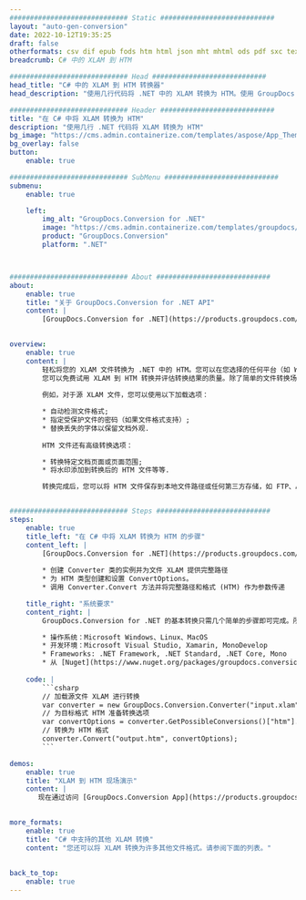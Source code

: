 ```yaml
---
############################# Static ############################
layout: "auto-gen-conversion"
date: 2022-10-12T19:35:25
draft: false
otherformats: csv dif epub fods htm html json mht mhtml ods pdf sxc tex tsv xlam xls xlsb xlsm xlsx xlt xltm xltx xml xps
breadcrumb: C# 中的 XLAM 到 HTM

############################# Head ############################
head_title: "C# 中的 XLAM 到 HTM 转换器"
head_description: "使用几行代码将 .NET 中的 XLAM 转换为 HTM。使用 GroupDocs 文档转换 API 转换 160 多种文件格式。"

############################# Header ############################
title: "在 C# 中将 XLAM 转换为 HTM"
description: "使用几行 .NET 代码将 XLAM 转换为 HTM"
bg_image: "https://cms.admin.containerize.com/templates/aspose/App_Themes/V3/images/bg/header1.png"
bg_overlay: false
button:
    enable: true

############################# SubMenu ############################
submenu:
    enable: true

    left:
        img_alt: "GroupDocs.Conversion for .NET"
        image: "https://cms.admin.containerize.com/templates/groupdocs/images/product-logos/90x90-noborder/groupdocs-conversion-net.png"
        product: "GroupDocs.Conversion"
        platform: ".NET"



############################# About ############################
about:
    enable: true
    title: "关于 GroupDocs.Conversion for .NET API"
    content: |
        [GroupDocs.Conversion for .NET](https://products.groupdocs.com/conversion/net/)可用于转换Microsoft Word、Excel、PowerPoint、PDF、Visio等格式。 GroupDocs.Conversion 是一个独立的 API，适用于需要高性能的后端和内部系统。它不依赖于任何软件，例如 Microsoft 或 Open Office。
    

overview:
    enable: true
    content: |
        轻松将您的 XLAM 文件转换为 .NET 中的 HTM。您可以在您选择的任何平台（如 Windows、Linux、macOS）中仅使用几行 C# 代码行。
        您可以免费试用 XLAM 到 HTM 转换并评估转换结果的质量。除了简单的文件转换场景，您还可以尝试更高级的选项来加载源 XLAM 文件和保存输出 HTM 结果。 
        
        例如，对于源 XLAM 文件，您可以使用以下加载选项：

        * 自动检测文件格式;
        * 指定受保护文件的密码（如果文件格式支持）;
        * 替换丢失的字体以保留文档外观.
        
        HTM 文件还有高级转换选项：

        * 转换特定文档页面或页面范围;
        * 将水印添加到转换后的 HTM 文件等等.

        转换完成后，您可以将 HTM 文件保存到本地文件路径或任何第三方存储，如 FTP、Amazon S3、Google Drive、Dropbox 等。请注意 - 将 XLAM 转换为 HTM 无需安装任何额外的软件 - 如 MS Office、Open Office、Adobe Acrobat Reader 等。


############################# Steps ############################
steps:
    enable: true
    title_left: "在 C# 中将 XLAM 转换为 HTM 的步骤"
    content_left: |
        [GroupDocs.Conversion for .NET](https://products.groupdocs.com/conversion/net/) 使开发人员只需几行代码即可轻松地将 XLAM 文件转换为 HTM。
        
        * 创建 Converter 类的实例并为文件 XLAM 提供完整路径
        * 为 HTM 类型创建和设置 ConvertOptions。
        * 调用 Converter.Convert 方法并将完整路径和格式 (HTM) 作为参数传递

    title_right: "系统要求"
    content_right: |
        GroupDocs.Conversion for .NET 的基本转换只需几个简单的步骤即可完成。所有主要平台和操作系统都支持我们的 API。在执行以下代码之前，请确保您的系统上安装了以下先决条件。

        * 操作系统：Microsoft Windows、Linux、MacOS
        * 开发环境：Microsoft Visual Studio, Xamarin, MonoDevelop
        * Frameworks: .NET Framework, .NET Standard, .NET Core, Mono
        * 从 [Nuget](https://www.nuget.org/packages/groupdocs.conversion) 获取最新的 GroupDocs.Conversion for .NET
         
    code: |
        ```csharp    
        // 加载源文件 XLAM 进行转换
        var converter = new GroupDocs.Conversion.Converter("input.xlam");
        // 为目标格式 HTM 准备转换选项
        var convertOptions = converter.GetPossibleConversions()["htm"].ConvertOptions;
        // 转换为 HTM 格式
        converter.Convert("output.htm", convertOptions);
        ```

demos:
    enable: true
    title: "XLAM 到 HTM 现场演示"
    content: |
       现在通过访问 [GroupDocs.Conversion App](https://products.groupdocs.app/conversion/family) 网站将 XLAM 转换为 HTM。在线演示具有以下优点
          

more_formats:
    enable: true
    title: "C# 中支持的其他 XLAM 转换"
    content: "您还可以将 XLAM 转换为许多其他文件格式。请参阅下面的列表。"
       
       
back_to_top:
    enable: true
---
```

